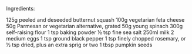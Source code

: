 Ingredients:

125g peeled and deseeded butternut squash
100g vegetarian feta cheese
50g Parmesan or vegetarian alternative, grated
50g young spinach
300g self-raising flour
1 tsp baking powder
½ tsp fine sea salt
250ml milk
2 medium eggs
1 tsp ground black pepper
1 tsp finely chopped rosemary, or 1⁄2 tsp dried, plus an extra sprig or two
1 tbsp pumpkin seeds
